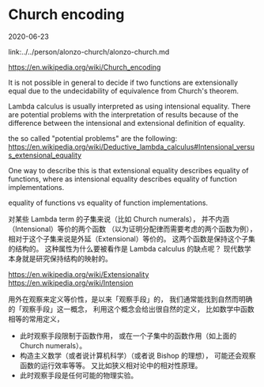 # Church encoding

2020-06-23

link:../../person/alonzo-church/alonzo-church.md

https://en.wikipedia.org/wiki/Church_encoding

It is not possible in general to decide if two functions are extensionally equal
due to the undecidability of equivalence from Church's theorem.

Lambda calculus is usually interpreted as using intensional equality.
There are potential problems with the interpretation of results
because of the difference between the intensional and extensional definition of equality.

the so called "potential problems" are the following:
https://en.wikipedia.org/wiki/Deductive_lambda_calculus#Intensional_versus_extensional_equality

One way to describe this is that extensional equality describes equality of functions,
where as intensional equality describes equality of function implementations.

equality of functions vs equality of function implementations.

对某些 Lambda term 的子集来说（比如 Church numerals），
并不内涵（Intensional）等价的两个函数
（以为证明分配律而需要考虑的两个函数为例），
相对于这个子集来说是外延（Extensional）等价的。
这两个函数是保持这个子集的结构的。
这种属性为什么要被看作是 Lambda calculus 的缺点呢？
现代数学本身就是研究保持结构的映射的。

https://en.wikipedia.org/wiki/Extensionality
https://en.wikipedia.org/wiki/Intension

用外在观察来定义等价性，是以来「观察手段」的，
我们通常能找到自然而明确的「观察手段」这一概念，
利用这个概念会给出很自然的定义，
比如数学中函数相等的常用定义，
- 此时观察手段限制于函数作用，
  或在一个子集中的函数作用（如上面的 Church numerals）。
- 构造主义数学（或者说计算机科学）（或者说 Bishop 的理想），
  可能还会观察函数的运行效率等等。
又比如狭义相对论中的相对性原理。
- 此时观察手段是任何可能的物理实验。
